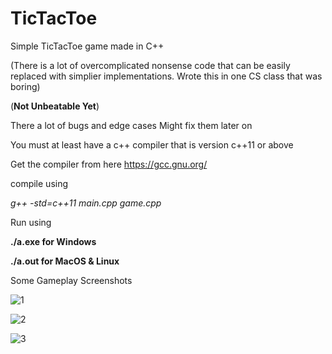# TicTacToe
Simple TicTacToe game made in C++

(There is a lot of overcomplicated nonsense code that can be easily replaced with simplier implementations. Wrote this in one CS class that was boring)

(**Not Unbeatable Yet**)

There a lot of bugs and edge cases
Might fix them later on

You must at least have a c++ compiler that is version c++11 or above

Get the compiler from here
https://gcc.gnu.org/

compile using


*g++ -std=c++11 main.cpp game.cpp*

Run using

**./a.exe for Windows**


**./a.out for MacOS & Linux**

Some Gameplay Screenshots

![1](https://github.com/user-attachments/assets/1de0a9ee-b9e8-4c4e-a159-ef9d82d361c3)

![2](https://github.com/user-attachments/assets/1f30a75e-f486-4a60-9765-1774ad314b05)

![3](https://github.com/user-attachments/assets/80f57e63-51cb-46b6-88a1-df69b0d0449b)
